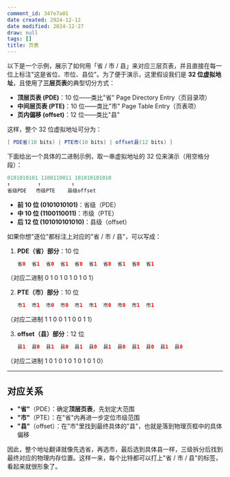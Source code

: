```yaml
---
comment_id: 347e7a01
date created: 2024-12-12
date modified: 2024-12-27
draw: null
tags: []
title: 页表
---
```

以下是一个示例，展示了如何用「省 / 市 / 县」来对应三层页表，并且直接在每一位上标注"这是省位、市位、县位"。为了便于演示，这里假设我们是 **32 位虚拟地址**，且使用了**三层页表**的典型切分方式：

- **顶层页表 (PDE)**：10 位——类比"省" Page Directory Entry（页目录项）
- **中间层页表 (PTE)**：10 位——类比"市" Page Table Entry（页表项）
- **页内偏移 (offset)**：12 位——类比"县"

这样，整个 32 位虚拟地址可分为：

```Java
[ PDE省(10 bits) | PTE市(10 bits) | offset县(12 bits) ]
```

下面给出一个具体的二进制示例，取一串虚拟地址的 32 位来演示（用空格分段）：

```Java
0101010101 1100110011 101010101010
↑         ↑          ↑           
省级PDE   市级PTE    县级offset
```

- **前 10 位 (0101010101)**：省级（PDE）
- **中 10 位 (1100110011)**：市级（PTE）
- **后 12 位 (101010101010)**：县级（offset）

如果你想"逐位"都标注上对应的"省 / 市 / 县"，可以写成：

1. **PDE（省）部分**：10 位

    ```Java
    省0  省1  省0  省1  省0  省1  省0  省1  省0  省1
    ```

（对应二进制 0 1 0 1 0 1 0 1 0 1）

    
2. **PTE（市）部分**：10 位

    ```Java
    市1  市1  市0  市0  市1  市1  市0  市0  市1  市1
    ```

（对应二进制 1 1 0 0 1 1 0 0 1 1）

    
3. **offset（县）部分**：12 位

    ```Java
    县1  县0  县1  县0  县1  县0  县1  县0  县1  县0  县1  县0
    ```

（对应二进制 1 0 1 0 1 0 1 0 1 0 1 0）

    

---

## 对应关系

- **"省"**（PDE）：确定**顶层页表**，先划定大范围
- **"市"**（PTE）：在"省"内再进一步定位市级范围
- **"县"**（offset）：在"市"里找到最终具体的"县"，也就是落到物理页框中的具体偏移

因此，整个地址翻译就像先选省，再选市，最后选到具体县一样，三级拆分后找到最终对应的物理内存位置。这样一来，每个比特都可以打上"省 / 市 / 县"的标签，看起来就很形象了。
